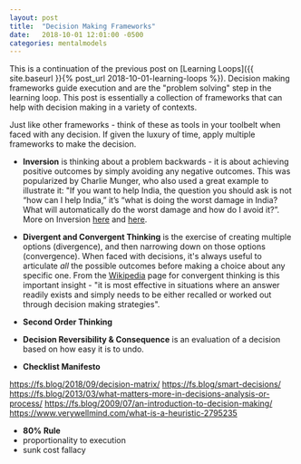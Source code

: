 ```yaml
---
layout: post
title:  "Decision Making Frameworks"
date:   2018-10-01 12:01:00 -0500
categories: mentalmodels
---
```


This is a continuation of the previous post on [Learning Loops]({{ site.baseurl }}{% post_url 2018-10-01-learning-loops %}). Decision making frameworks guide execution and are the "problem solving" step in the learning loop. This post is essentially a collection of frameworks that can help with decision making in a variety of contexts. 

Just like other frameworks - think of these as tools in your toolbelt when faced with any decision. If given the luxury of time, apply multiple frameworks to make the decision.

- **Inversion** is thinking about a problem backwards - it is about achieving positive outcomes by simply avoiding any negative outcomes. This was popularized by Charlie Munger, who also used a great example to illustrate it: "If you want to help India, the question you should ask is not “how can I help India,” it’s “what is doing the worst damage in India? What will automatically do the worst damage and how do I avoid it?”. More on Inversion [here](https://fs.blog/2013/10/inversion/) and [here](https://25iq.com/2015/09/12/a-dozen-things-ive-learned-from-charlie-munger-about-inversion-including-the-importance-of-being-consistently-not-stupid-2/).

- **Divergent and Convergent Thinking** is the exercise of creating multiple options (divergence), and then narrowing down on those options (convergence). When faced with decisions, it's always useful to articulate _all_ the possible outcomes before making a choice about any specific one. From the [Wikipedia](https://en.wikipedia.org/wiki/Convergent_thinking) page for convergent thinking is this important insight - "it is most effective in situations where an answer readily exists and simply needs to be either recalled or worked out through decision making strategies". 

- **Second Order Thinking**

- **Decision Reversibility & Consequence** is an evaluation of a decision based on how easy it is to undo. 

- **Checklist Manifesto**


https://fs.blog/2018/09/decision-matrix/
https://fs.blog/smart-decisions/
https://fs.blog/2013/03/what-matters-more-in-decisions-analysis-or-process/
https://fs.blog/2009/07/an-introduction-to-decision-making/
https://www.verywellmind.com/what-is-a-heuristic-2795235


- **80% Rule**
- proportionality to execution 
- sunk cost fallacy